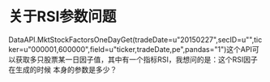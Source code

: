 # 关于RSI参数问题

DataAPI.MktStockFactorsOneDayGet(tradeDate=u"20150227",secID=u"",ticker=u"000001,600000",field=u"ticker,tradeDate,pe",pandas="1")这个API可以获取多只股票某一日因子值，其中有一个指标RSI，我想问的是：这个RSI因子在生成的时候 本身的参数是多少？
